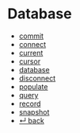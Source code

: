 Database
======

- [commit](commit.md)
- [connect](connect.md)
- [current](current.md)
- [cursor](cursor.md)
- [database](database.md)
- [disconnect](disconnect.md)
- [populate](populate.md)
- [query](query.md)
- [record](record.md)
- [snapshot](snapshot.md)
- [↵ back](../README.md)
